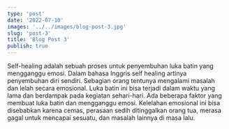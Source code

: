 ```yaml
---
type: 'post'
date: '2022-07-10'
images: '../../images/blog-post-3.jpg'
slug: 'post-3'
title: 'Blog Post 3'
publish: true
---
```


Self-healing adalah sebuah proses untuk penyembuhan luka batin yang mengganggu emosi. Dalam bahasa Inggris self healing artinya penyembuhan diri sendiri.  Sebagian orang tentunya mengalami masalah dan lelah secara emosional. Luka batin ini bisa terjadi dalam waktu yang lama dan berdampak pada kegiatan sehari-hari. Ada beberapa faktor yang membuat luka batin dan mengganggu emosi. Kelelahan emosional ini bisa disebabkan karena cemas, perasaan sedih ditinggalkan orang tua, merasa gagal untuk mencapai sesuatu, dan masalah lainnya di masa lalu. 
